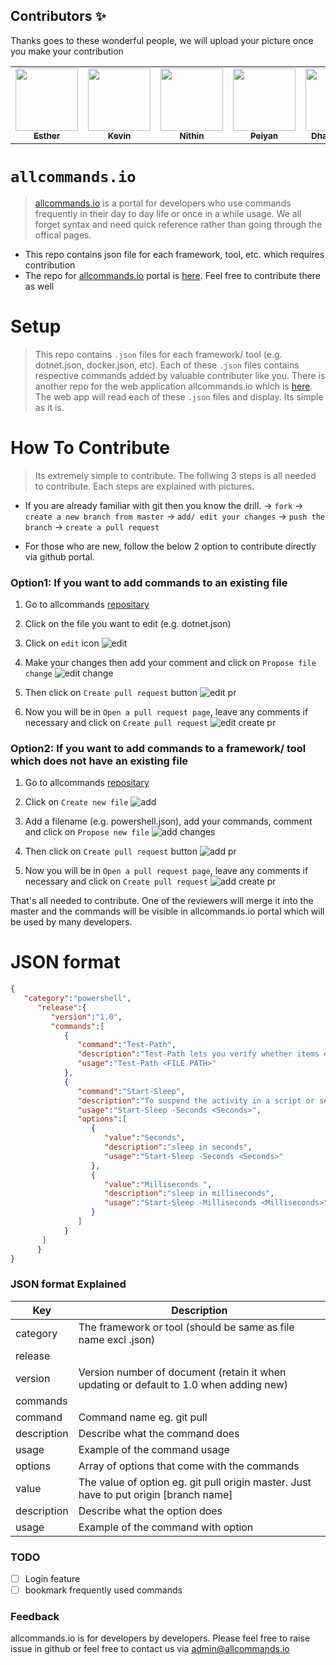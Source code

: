 ## Contributors ✨
Thanks goes to these wonderful people, we will upload your picture once you make your contribution

<!-- prettier-ignore-start -->
<!-- markdownlint-disable -->
<table>
  <tr>
    <td align="center"><a href="https://github.com/xxeasterxx"><img src="https://avatars0.githubusercontent.com/u/8415837?s=460&u=f8f2a19254e89db7260407d1828b0eee3d773b74&v=4" width="100px;" alt=""/><br /><sub><b>Esther</b></sub></a><br /></td>

 <td align="center"><a href="https://github.com/m3yevn"><img src="https://avatars1.githubusercontent.com/u/26303704?s=460&u=d2cb157dd13390448a1e0ecc0c450ffb64fdff4d&v=4" width="100px;" alt=""/><br /><sub><b>Kevin</b></sub></a><br /></td>
 
  <td align="center"><a href="https://github.com/tlnithin"><img src="https://avatars2.githubusercontent.com/u/14141024?s=460&u=b2b6fbf001beb483c6e3acb2ade525f86d1c068d&v=4" width="100px;" alt=""/><br /><sub><b>Nithin</b></sub></a><br /></td>
  
   <td align="center"><a href="https://github.com/xiaoai0109"><img src="https://avatars2.githubusercontent.com/u/35647629?s=460&u=1ee3acc1317f096d00ab35ac7ab0e8eb685e8bbf&v=4" width="100px;" alt=""/><br /><sub><b>Peiyan</b></sub></a><br /></td>
   
   <td align="center"><a href="https://github.com/dhananshan"><img src="https://avatars1.githubusercontent.com/u/3530832?s=460&u=34494d25ad92ddafe3d3130f765aeca84c3f0ad8&v=4" width="100px;" alt=""/><br /><sub><b>Dhananshan</b></sub></a><br /></td>
    
  </tr>
</table>
<!-- markdownlint-enable -->
<!-- prettier-ignore-end -->
<!-- ALL-CONTRIBUTORS-LIST:END -->

# `allcommands.io`
> [allcommands.io](http://allcommands.io) is a portal for developers who use commands frequently in their day to day life or once in a while usage. We all forget syntax and need quick reference rather than going through the offical pages.  

  - This repo contains json file for each framework, tool, etc. which requires contribution
  - The repo for [allcommands.io](http://allcommands.io) portal is [here](https://github.com/shutron/AllCommands.Portal). Feel free to contribute there as well 

# Setup
> This repo contains `.json` files for each framework/ tool (e.g. dotnet.json, docker.json, etc). Each of these `.json` files contains respective commands added by valuable contributer like you. There is another repo for the web application allcommands.io which is [here](https://github.com/shutron/AllCommands.Portal). The web app will read each of these `.json` files and display. Its simple as it is.  

# How To Contribute
> Its extremely simple to contribute. The follwing 3 steps is all needed to contribute. Each steps are explained with pictures.

- If you are already familiar with git then you know the drill. 
 -> `fork` 
 -> `create a new branch from master`
 -> `add/ edit your changes`
 -> `push the branch`
 -> `create a pull request`

- For those who are new, follow the below 2 option to contribute directly via github portal. 

### Option1: If you want to add commands to an existing file

1.  Go to allcommands [repositary](https://github.com/shutron/AllCommands)
2.  Click on the file you want to edit (e.g. dotnet.json)
3.  Click on `edit` icon
![edit](readme-images/5.png)


4.  Make your changes then add your comment and click on `Propose file change`
![edit change](readme-images/6.png)


5.  Then click on `Create pull request` button
![edit pr](readme-images/7.png)


6.  Now you will be in `Open a pull request page`, leave any comments if necessary and click on `Create pull request`
![edit create pr](readme-images/8.png)



### Option2: If you want to add commands to a framework/ tool which does not have an existing file 

1.  Go to allcommands [repositary](https://github.com/shutron/AllCommands)
2.  Click on `Create new file`
![add](readme-images/1.png)


3.  Add a filename (e.g. powershell.json), add your commands, comment and click on `Propose new file`
![add changes](readme-images/2.png)


4.  Then click on `Create pull request` button
![add pr](readme-images/3.png)


5.  Now you will be in `Open a pull request page`, leave any comments if necessary and click on `Create pull request`
![add create pr](readme-images/4.png)



That's all needed to contribute. One of the reviewers will merge it into the master and the commands will be visible in allcommands.io portal which will be used by many developers.


# JSON format

```json
{
   "category":"powershell",
      "release":{
         "version":"1.0",
         "commands":[
            {
               "command":"Test-Path",
               "description":"Test-Path lets you verify whether items exist in a specified path",
               "usage":"Test-Path <FILE PATH>"
            },
            {
               "command":"Start-Sleep",
               "description":"To suspend the activity in a script or session",
               "usage":"Start-Sleep -Seconds <Seconds>",
               "options":[
                  {
                     "value":"Seconds",
                     "description":"sleep in seconds",
                     "usage":"Start-Sleep -Seconds <Seconds>"
                  },
                  {
                     "value":"Milliseconds ",
                     "description":"sleep in milliseconds",
                     "usage":"Start-Sleep -Milliseconds <Milliseconds>"
                  }
               ]
            }   
       ]
      }
}
```
### JSON format Explained

Key  | Description
------------- | -------------
category  | The framework or tool (should be same as file name excl .json) 
release  |  
version  | Version number of document (retain it when updating or default to 1.0 when adding new) 
commands  | 
command  | Command name eg. git pull
description  | Describe what the command does
usage  | Example of the command usage 
options  | Array of options that come with the commands 
value  | The value of option eg. git pull origin master. Just have to put origin [branch name] 
description | Describe what the option does
usage  | Example of the command with option 



### TODO
- [ ] Login feature
- [ ] bookmark frequently used commands

### Feedback
allcommands.io is for developers by developers. Please feel free to raise issue in github or feel free to contact us via admin@allcommands.io
